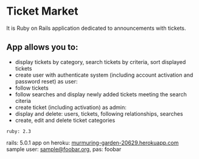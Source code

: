 # Ticket Market
It is Ruby on Rails application dedicated to announcements with tickets.
## App allows you to:
- display tickets by category, search tickets by criteria, sort displayed tickets
- create user with authenticate system (including account activation and password reset)
  as user:
- follow tickets
- follow searches and display newly added tickets meeting the search citeria
- create ticket (including activation)
  as admin:
- display and delete: users, tickets, following relationships, searches
- create, edit and delete ticket categories
```
ruby: 2.3
```
rails: 5.0.1
app on heroku: [murmuring-garden-20629.herokuapp.com](http://murmuring-garden-20629.herokuapp.com)
sample user: sample@foobar.org, pas: foobar
